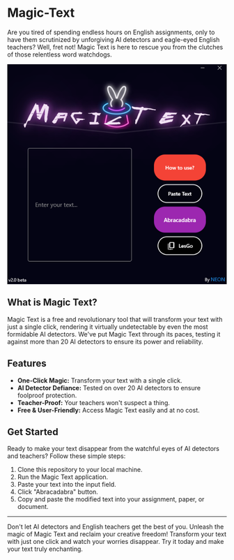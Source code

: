 # Magic-Text

Are you tired of spending endless hours on English assignments, only to have them scrutinized by unforgiving AI detectors and eagle-eyed English teachers? Well, fret not! Magic Text is here to rescue you from the clutches of those relentless word watchdogs.

<img align="center" src="img.png" width="900">

## What is Magic Text?

Magic Text is a free and revolutionary tool that will transform your text with just a single click, rendering it virtually undetectable by even the most formidable AI detectors. We've put Magic Text through its paces, testing it against more than 20 AI detectors to ensure its power and reliability.

## Features

- **One-Click Magic:** Transform your text with a single click.
- **AI Detector Defiance:** Tested on over 20 AI detectors to ensure foolproof protection.
- **Teacher-Proof:** Your teachers won't suspect a thing.
- **Free & User-Friendly:** Access Magic Text easily and at no cost.

## Get Started

Ready to make your text disappear from the watchful eyes of AI detectors and teachers? Follow these simple steps:

1. Clone this repository to your local machine.
2. Run the Magic Text application.
3. Paste your text into the input field.
4. Click "Abracadabra" button.
5. Copy and paste the modified text into your assignment, paper, or document.

---

Don't let AI detectors and English teachers get the best of you. Unleash the magic of Magic Text and reclaim your creative freedom! Transform your text with just one click and watch your worries disappear. Try it today and make your text truly enchanting.
